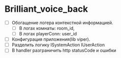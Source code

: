 # Brilliant_voice_back
 - [ ] Обогащение логера контекстной информацией.
   - [ ] В логах комнаты: room_id,
   - [ ] В логах playerConn: user_id
 - [ ] Конфигурация приложения(lib viper).
 - [ ] Разделить логику ISystemAction IUserAction
 - [ ] В handler разграничить http statusCode и ошибки